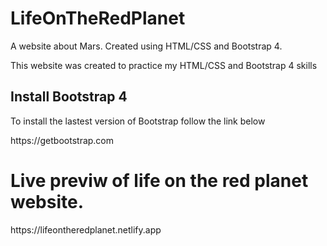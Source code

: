 # LifeOnTheRedPlanet
A website about Mars. Created using HTML/CSS and Bootstrap 4.

<p> This website was created to practice my HTML/CSS and Bootstrap 4 skills <p>

<h2>Install Bootstrap 4</h2>
<p>To install the lastest version of Bootstrap follow the link below</p>
<p> https://getbootstrap.com </p>

<h1> Live previw of life on the red planet website. </h1>
<p> https://lifeontheredplanet.netlify.app </p>

